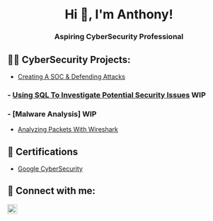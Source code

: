 <h1 align="center">Hi 👋, I'm Anthony!</h1>
<h3 align="center">Aspiring CyberSecurity Professional</h3>

<p align="left">
</p>

<h2>👨‍💻 CyberSecurity Projects:</h2>

  - [Creating A SOC & Defending Attacks](https://github.com/AnthonySarmiento1/SOCDefenseLab)
  ### - [Using SQL To Investigate Potential Security Issues](https://github.com/AnthonySarmiento1/SQL) WIP
  ### - [Malware Analysis] WIP 
  - [Analyzing Packets With Wireshark](https://github.com/AnthonySarmiento1/WireSharkPacketAnalysis)
    
<h2>📄 Certifications </h2>

- [Google CyberSecurity](https://coursera.org/share/5709c52226f6a4e7a6cf4d5d7be77e49)

<h2> 🤳 Connect with me:</h2>

[<img align="left" alt="AnthonySarmiento| LinkedIn" width="22px" src="https://cdn.jsdelivr.net/npm/simple-icons@v3/icons/linkedin.svg" />][linkedin]

[linkedin]: https://linkedin.com/in/AnthonySarmiento1

<!--
Here are some ideas to get you started:

- 🔭 I’m currently working on ...
- 🌱 I’m currently learning ...
- 👯 I’m looking to collaborate on ...
- 🤔 I’m looking for help with ...
- 💬 Ask me about ...
- 📫 How to reach me: ...
- 😄 Pronouns: ...
- ⚡ Fun fact: ...
-->
